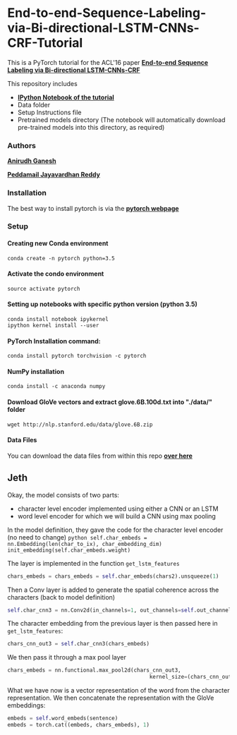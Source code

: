 # End-to-end-Sequence-Labeling-via-Bi-directional-LSTM-CNNs-CRF-Tutorial

This is a PyTorch tutorial for the ACL'16 paper 
[**End-to-end Sequence Labeling via Bi-directional LSTM-CNNs-CRF**](http://www.aclweb.org/anthology/P16-1101)

This repository includes

* [**IPython Notebook of the tutorial**](https://github.com/jayavardhanr/End-to-end-Sequence-Labeling-via-Bi-directional-LSTM-CNNs-CRF-Tutorial/blob/master/Named_Entity_Recognition-LSTM-CNN-CRF-Tutorial.ipynb)
* Data folder
* Setup Instructions file
* Pretrained models directory (The notebook will automatically download pre-trained models into this directory, as required)

### Authors

[**Anirudh Ganesh**](https://github.com/TheAnig)

[**Peddamail Jayavardhan Reddy**](https://github.com/jayavardhanr)


### Installation
The best way to install pytorch is via the [**pytorch webpage**](http://pytorch.org/)

### Setup

#### Creating new Conda environment
`conda create -n pytorch python=3.5`

#### Activate the condo environment
`source activate pytorch`

#### Setting up notebooks with specific python version (python 3.5)
```
conda install notebook ipykernel
ipython kernel install --user
```

#### PyTorch Installation command:
`conda install pytorch torchvision -c pytorch`

#### NumPy installation
`conda install -c anaconda numpy`

#### Download GloVe vectors and extract glove.6B.100d.txt into "./data/" folder

`wget http://nlp.stanford.edu/data/glove.6B.zip`

#### Data Files

You can download the data files from within this repo [**over here**](https://github.com/TheAnig/NER-LSTM-CNN-Pytorch/tree/master/data)

## Jeth

Okay, the model consists of two parts:
- character level encoder implemented using either a CNN or an LSTM
- word level encoder for which we will build a CNN using max pooling


In the model definition, they gave the code for the character level encoder (no need to change)
    ```python
    self.char_embeds = nn.Embedding(len(char_to_ix), char_embedding_dim)
    init_embedding(self.char_embeds.weight)
    ```

The layer is implemented in the function `get_lstm_features`

```python
chars_embeds = chars_embeds = self.char_embeds(chars2).unsqueeze(1)
```


Then a Conv layer is added to generate the spatial coherence across the characters (back to model definition)
```python
self.char_cnn3 = nn.Conv2d(in_channels=1, out_channels=self.out_channels, kernel_size=(3, char_embedding_dim), padding=(2,0))
```


The character embedding from the previous layer is then passed here in `get_lstm_features`:
```python
chars_cnn_out3 = self.char_cnn3(chars_embeds)
```

We then pass it through a max pool layer
```python
chars_embeds = nn.functional.max_pool2d(chars_cnn_out3,
                                             kernel_size=(chars_cnn_out3.size(2), 1)).view(chars_cnn_out3.size(0), self.out_channels)
```

What we have now is a vector representation of the word from the character representation. We then concatenate the representation with the GloVe embeddings:

```python
embeds = self.word_embeds(sentence)
embeds = torch.cat((embeds, chars_embeds), 1)
```
